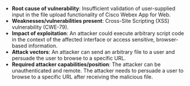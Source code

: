 - **Root cause of vulnerability**: Insufficient validation of user-supplied input in the file upload functionality of Cisco Webex App for Web.
- **Weaknesses/vulnerabilities present**: Cross-Site Scripting (XSS) vulnerability (CWE-79).
- **Impact of exploitation**: An attacker could execute arbitrary script code in the context of the affected interface or access sensitive, browser-based information.
- **Attack vectors**: An attacker can send an arbitrary file to a user and persuade the user to browse to a specific URL.
- **Required attacker capabilities/position**: The attacker can be unauthenticated and remote. The attacker needs to persuade a user to browse to a specific URL after receiving the malicious file.